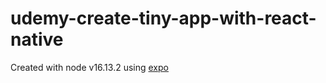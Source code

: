 # udemy-create-tiny-app-with-react-native

Created with node v16.13.2 using [expo](https://reactnative.dev/docs/environment-setup)